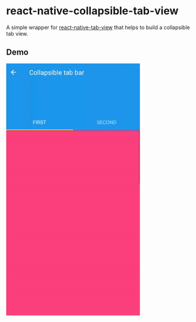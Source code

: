 # react-native-collapsible-tab-view

A simple wrapper for [react-native-tab-view](https://github.com/satya164/react-native-tab-view) that helps to build a collapsible tab view.

## Demo

<img src="demo/demo-collapsible.gif" width="360">
